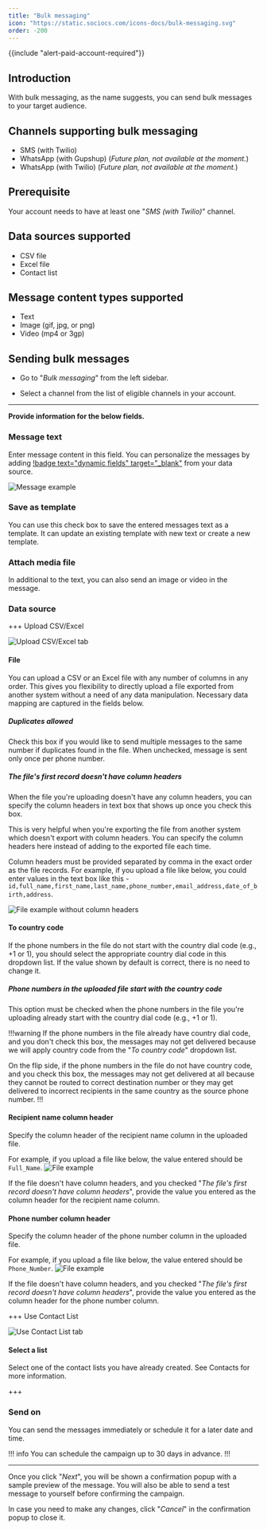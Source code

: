 ```yaml
---
title: "Bulk messaging"
icon: "https://static.sociocs.com/icons-docs/bulk-messaging.svg"
order: -200
---
```


{{include "alert-paid-account-required"}}

## Introduction

With bulk messaging, as the name suggests, you can send bulk messages to your target audience.

## Channels supporting bulk messaging

- SMS (with Twilio)
- WhatsApp (with Gupshup) (*Future plan, not available at the moment.*)
- WhatsApp (with Twilio) (*Future plan, not available at the moment.*)

## Prerequisite

Your account needs to have at least one "*SMS (with Twilio)*" channel.

## Data sources supported

- CSV file
- Excel file
- Contact list

## Message content types supported

- Text
- Image (gif, jpg, or png)
- Video (mp4 or 3gp)

## Sending bulk messages

- Go to "*Bulk messaging*" from the left sidebar.

- Select a channel from the list of eligible channels in your account.

---

**Provide information for the below fields.**

### Message text

Enter message content in this field. You can personalize the messages by adding [!badge text="dynamic fields" target="_blank"](/miscellaneous/dynamic-fields.md) from your data source.

![Message example](https://github.com/sociocs/docs/assets/12301512/6f3a05fb-c385-44df-8ec9-9c723cda9ac4)

### Save as template

You can use this check box to save the entered messages text as a template. It can update an existing template with new text or create a new template.

### Attach media file

In additional to the text, you can also send an image or video in the message.

### Data source

+++ Upload CSV/Excel

![Upload CSV/Excel tab](https://github.com/sociocs/docs/assets/12301512/ace4720a-a57f-4a39-836b-a2aeb0489ccd)

#### File

You can upload a CSV or an Excel file with any number of columns in any order. This gives you flexibility to directly upload a file exported from another system without a need of any data manipulation. Necessary data mapping are captured in the fields below.

##### Duplicates allowed

Check this box if you would like to send multiple messages to the same number if duplicates found in the file. When unchecked, message is sent only once per phone number.

##### The file's first record doesn't have column headers

When the file you're uploading doesn't have any column headers, you can specify the column headers in text box that shows up once you check this box.

This is very helpful when you're exporting the file from another system which doesn't export with column headers. You can specify the column headers here instead of adding to the exported file each time.

Column headers must be provided separated by comma in the exact order as the file records. For example, if you upload a file like below, you could enter values in the text box like this - `id,full_name,first_name,last_name,phone_number,email_address,date_of_birth,address`.

![File example without column headers](https://github.com/sociocs/docs/assets/12301512/6ceaa641-9048-40ed-9ca6-68477a6d35be)

#### To country code

If the phone numbers in the file do not start with the country dial code (e.g., +1 or 1), you should select the appropriate country dial code in this dropdown list. If the value shown by default is correct, there is no need to change it.

##### Phone numbers in the uploaded file start with the country code

This option must be checked when the phone numbers in the file you're uploading already start with the country dial code (e.g., +1 or 1).

!!!warning
If the phone numbers in the file already have country dial code, and you don't check this box, the messages may not get delivered because we will apply country code from the "*To country code*" dropdown list.

On the flip side, if the phone numbers in the file do not have country code, and you check this box, the messages may not get delivered at all because they cannot be routed to correct destination number or they may get delivered to incorrect recipients in the same country as the source phone number.
!!!

#### Recipient name column header

Specify the column header of the recipient name column in the uploaded file.

For example, if you upload a file like below, the value entered should be `Full_Name`.
![File example](https://github.com/sociocs/docs/assets/12301512/4935ce0f-a842-46c9-b79d-bc92be929aa3)

If the file doesn't have column headers, and you checked "*The file's first record doesn't have column headers*", provide the value you entered as the column header for the recipient name column.

#### Phone number column header

Specify the column header of the phone number column in the uploaded file.

For example, if you upload a file like below, the value entered should be `Phone_Number`.
![File example](https://github.com/sociocs/docs/assets/12301512/fb7a8197-a3d3-42bc-9336-7fc42090072b)

If the file doesn't have column headers, and you checked "*The file's first record doesn't have column headers*", provide the value you entered as the column header for the phone number column.

+++ Use Contact List

![Use Contact List tab](https://github.com/sociocs/docs/assets/12301512/246667ba-a663-4dee-a87c-13ef00183f00)

#### Select a list

Select one of the contact lists you have already created. See Contacts for more information.

+++

### Send on

You can send the messages immediately or schedule it for a later date and time.

!!! info
You can schedule the campaign up to 30 days in advance.
!!!

---

Once you click "*Next*", you will be shown a confirmation popup with a sample preview of the message. You will also be able to send a test message to yourself before confirming the campaign.

In case you need to make any changes, click "*Cancel*" in the confirmation popup to close it.
